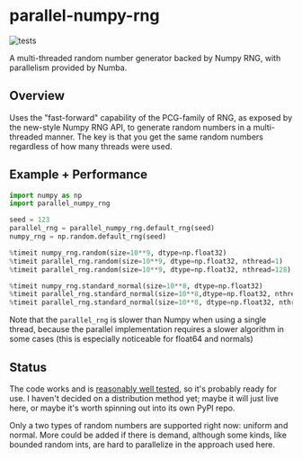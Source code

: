 # parallel-numpy-rng
![tests](https://github.com/lgarrison/parallel-numpy-rng/actions/workflows/test.yml/badge.svg)

A multi-threaded random number generator backed by Numpy RNG, with parallelism provided by Numba.

## Overview
Uses the "fast-forward" capability of the PCG-family of RNG, as exposed by the
new-style Numpy RNG API, to generate random numbers in a multi-threaded manner. The key
is that you get the same random numbers regardless of how many threads were used.

## Example + Performance
```python
import numpy as np
import parallel_numpy_rng

seed = 123
parallel_rng = parallel_numpy_rng.default_rng(seed)
numpy_rng = np.random.default_rng(seed)

%timeit numpy_rng.random(size=10**9, dtype=np.float32)                           # 2.89 s
%timeit parallel_rng.random(size=10**9, dtype=np.float32, nthread=1)             # 3.35 s
%timeit parallel_rng.random(size=10**9, dtype=np.float32, nthread=128)           # 73.9 ms

%timeit numpy_rng.standard_normal(size=10**8, dtype=np.float32)                  # 1.13 s
%timeit parallel_rng.standard_normal(size=10**8,dtype=np.float32, nthread=1)     # 1.87 s
%timeit parallel_rng.standard_normal(size=10**8, dtype=np.float32, nthread=128)  # 36.6 ms
```

Note that the `parallel_rng` is slower than Numpy when using a single thread, because the parallel implementation requires a slower algorithm in some cases (this is especially noticeable for float64 and normals)

## Status
The code works and is [reasonably well tested](./test_parallel_numpy_rng.py), so it's probably ready for use. I haven't decided on a distribution method yet; maybe it will just live here, or maybe it's worth spinning out into its own PyPI repo.

Only a two types of random numbers are supported right now: uniform and normal. More could be added if there is demand, although some kinds, like bounded random ints, are hard to parallelize in the approach used here.
